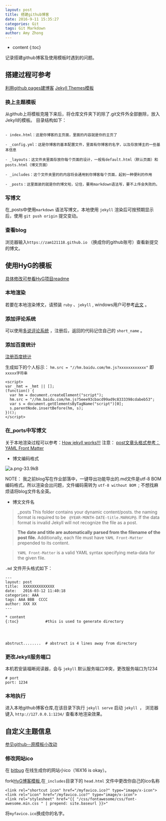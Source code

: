 ```yaml
---
layout: post
title: 搭建github博客
date: 2016-9-11 15:35:27
categories: Git
tags: Git Markdown
author: Amy Zhong
---
```


* content
{:toc}




记录搭建github博客及使用模板时遇到的问题。

## 搭建过程可参考

[利用github pages建博客](http://cyzus.github.io/2015/06/21/github-build-blog/)
[Jekyll Themes模板](http://jekyllthemes.org/)


### 换上主题模板

从github上将模板克隆下来后，将仓库文件夹下的除了.git文件外全部删除，放入Jekyll的模板。
目录结构如下：

```

- index.html：这是你博客的主页面，里面的内容就是你的主页了

- _config.yml：这是你博客的基本配置文件，里面有你博客的名字，以及存放博主的一些基本信息

- _layouts：这文件夹里面存放你每个页面的设计，一般有default.html（默认页面）和posts.html（博文页面）

- _includes：这个文件夹里的的内容将会通用到你博客每个页面，起到一种便利的作用

- _posts：这里面装的就是你的博文啦，记住，要用markdown语法写，要不上传会失败的。

```

### 写博文

在_posts中使用`markdown` 语法写博文，本地使用 `jekyll` 渲染后可按预期显示后，使用 `git push origin` 提交变动。

### 查看blog

浏览器输入`https://zam121118.github.io` （换成你的github账号）查看新提交的博文。

## 使用HyG的模板

[具体修改可参看HyG项目readme](https://github.com/Gaohaoyang/gaohaoyang.github.io/blob/master/README-zh-cn.md)

### 本地渲染

若要在本地渲染博文，请预装 `ruby` 、`jekyll` , windows用户可参考[此文](http://www.open-open.com/lib/view/open1456893770562.html) 。

### 添加评论系统

可以使用[多说评论系统](http://duoshuo.com/) ，注册后，返回的代码记住自己的 `short_name` 。

### 添加百度统计

[注册百度统计](http://tongji.baidu.com/web/register)

生成如下的个人标示：
`hm.src = "//hm.baidu.com/hm.js?xxxxxxxxxxxx"` 即 `xxxxx字符串`

```
<script>
var _hmt = _hmt || [];
(function() {
  var hm = document.createElement("script");
  hm.src = "//hm.baidu.com/hm.js?5eee93cbacd99ad9c8333398cdabeb53";
  var s = document.getElementsByTagName("script")[0]; 
  s.parentNode.insertBefore(hm, s);
})();
</script>
```

### 在_ports中写博文

关于本地渲染过程可以参考：[How jekyll works!!!](http://jekyllbootstrap.com/lessons/jekyll-introduction.html) 
注意： [post文章头格式参考： YAML Front Matter](http://jekyllrb.com/docs/frontmatter/)

* 博文编码格式

![a.png-33.9kB](http://static.zybuluo.com/maorongrong/fk14vm1og6s67su1817n8h6z/a.png)

NOTE： 我之前blog写在作业部落中，一键导出功能导出的.md文件是utf-8 BOM编码格式。所以渲染会出问题，文件编码需转为 `utf-8 without BOM `; 不想找麻烦请将blog文件名全英。

* 博文文件名

> _posts This folder contains your dynamic content/posts. the naming format is required to be ` @YEAR-MONTH-DATE-title.MARKUP@`. If the data format is invalid Jekyll will not recognize the file as a post. 

> **The date and title are automatically parsed from the filename of the post file.** Additionally, each file must have `YAML Front-Matter` prepended to its content. 
 
> `YAML Front-Matter` is a valid YAML syntax specifying meta-data for the given file.

`.md` 文件开头格式如下：

```
---
layout: post
title:  XXXXXXXXXXXXXX
date:   2016-03-12 11:40:18
categories: AAA
tags: AAA BBB  CCCC
author: XXX XX
---

* content
{:toc}            #this is used to generate directory




abstruct........  # abstruct is 4 lines away from directory
```

### 更改Jekyll服务端口

本机若安装福晰阅读器，会与 `jekyll` 默认服务端口冲突，更改服务端口为1234

```
# port
port: 1234
```

### 本地执行

进入本地github博客仓库,在该目录下执行 `jekyll serve` 启动 `jekyll `， 浏览器键入 `http://127.0.0.1:1234/` 查看本地渲染效果。

## 自定义主题信息

[参见github--原模板小改动](https://zam121118.github.io/)

### 修改网站ico

在 [bitbug](http://www.bitbug.net/) 在线生成你的网站小ico（16X16 is okay）。

fork[HyG博客模板](https://github.com/Gaohaoyang),在`_includes`目录下的 `head.html` 文件中更改你自己的ico名称

```
<link rel="shortcut icon" href="/myfavico.ico?" type="image/x-icon">
<link rel="icon" href="/myfavico.ico?" type="image/x-icon">
<link rel="stylesheet" href="{{ "/css/fontawesome/css/font-awesome.min.css " | prepend: site.baseurl }}>"
```
将`myfavico.ico`换成你的名字。


  [1]: http://static.zybuluo.com/maorongrong/fk14vm1og6s67su1817n8h6z/a.png
  [2]: http://static.zybuluo.com/maorongrong/63178t35zr5olxiy8hfhtver/aaaa.png